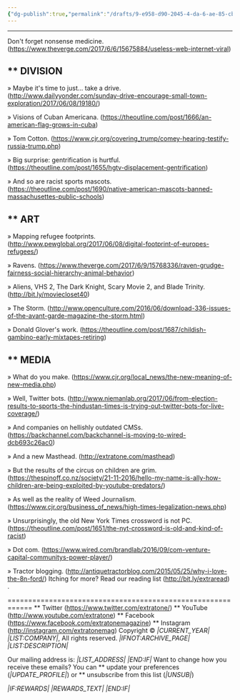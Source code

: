 ```yaml
---
{"dg-publish":true,"permalink":"/drafts/9-e958-d90-2045-4-da-6-ae-85-cb-6-f48-a93-d72/","dgHomeLink":true,"dgPassFrontmatter":false}
---
```


------------------------------------------------------------
Don't forget nonsense medicine. (https://www.theverge.com/2017/6/6/15675884/useless-web-internet-viral)


** DIVISION
------------------------------------------------------------
» Maybe it's time to just... take a drive. (http://www.dailyyonder.com/sunday-drive-encourage-small-town-exploration/2017/06/08/19180/)

» Visions of Cuban Americana. (https://theoutline.com/post/1666/an-american-flag-grows-in-cuba)

» Tom Cotton. (https://www.cjr.org/covering_trump/comey-hearing-testify-russia-trump.php)

» Big surprise: gentrification is hurtful. (https://theoutline.com/post/1655/hgtv-displacement-gentrification)

» And so are racist sports mascots. (https://theoutline.com/post/1690/native-american-mascots-banned-massachusettes-public-schools)


** ART
------------------------------------------------------------
» Mapping refugee footprints. (http://www.pewglobal.org/2017/06/08/digital-footprint-of-europes-refugees/)

» Ravens. (https://www.theverge.com/2017/6/9/15768336/raven-grudge-fairness-social-hierarchy-animal-behavior)

» Aliens, VHS 2, The Dark Knight, Scary Movie 2, and Blade Trinity. (http://bit.ly/moviecloset40)

» The Storm. (http://www.openculture.com/2016/06/download-336-issues-of-the-avant-garde-magazine-the-storm.html)

» Donald Glover's work. (https://theoutline.com/post/1687/childish-gambino-early-mixtapes-retiring)


** MEDIA
------------------------------------------------------------
» What do you make. (https://www.cjr.org/local_news/the-new-meaning-of-new-media.php)

» Well, Twitter bots. (http://www.niemanlab.org/2017/06/from-election-results-to-sports-the-hindustan-times-is-trying-out-twitter-bots-for-live-coverage/)

» And companies on hellishly outdated CMSs. (https://backchannel.com/backchannel-is-moving-to-wired-dcb693c26ac0)

» And a new Masthead. (http://extratone.com/masthead)

» But the results of the circus on children are grim. (https://thespinoff.co.nz/society/21-11-2016/hello-my-name-is-ally-how-children-are-being-exploited-by-youtube-predators/)

» As well as the reality of Weed Journalism. (https://www.cjr.org/business_of_news/high-times-legalization-news.php)

» Unsurprisingly, the old New York Times crossword is not PC. (https://theoutline.com/post/1651/the-nyt-crossword-is-old-and-kind-of-racist)

» Dot com. (https://www.wired.com/brandlab/2016/09/com-venture-capital-communitys-power-player/)

» Tractor blogging. (http://antiquetractorblog.com/2015/05/25/why-i-love-the-8n-ford/)
Itching for more?
Read our reading list (http://bit.ly/extraread) .

============================================================
** Twitter (https://www.twitter.com/extratone/)
** YouTube (http://www.youtube.com/extratone)
** Facebook (https://www.facebook.com/extratonemagazine)
** Instagram (http://instagram.com/extratonemag)
Copyright © *|CURRENT_YEAR|* *|LIST:COMPANY|*, All rights reserved.
*|IFNOT:ARCHIVE_PAGE|* *|LIST:DESCRIPTION|*

Our mailing address is:
*|LIST_ADDRESS|* *|END:IF|*
Want to change how you receive these emails?
You can ** update your preferences (*|UPDATE_PROFILE|*)
or ** unsubscribe from this list (*|UNSUB|*)

*|IF:REWARDS|* *|REWARDS_TEXT|* *|END:IF|*